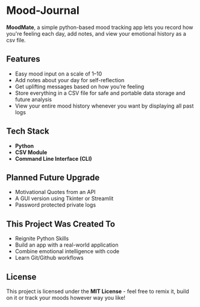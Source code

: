 # Mood-Journal
**MoodMate**, a simple python-based mood tracking app lets you record how you're feeling each day, add notes, and view your emotional history as a csv file.

## Features
- Easy mood input on a scale of 1–10
- Add notes about your day for self-reflection
- Get uplifting messages based on how you’re feeling
- Store everything in a CSV file for safe and portable data storage and future analysis
- View your entire mood history whenever you want by displaying all past logs

## Tech Stack
- **Python**
- **CSV Module**
- **Command Line Interface (CLI)**

## Planned Future Upgrade
- Motivational Quotes from an API
- A GUI version using Tkinter or Streamlit
- Password protected private logs

## This Project Was Created To
- Reignite Python Skills
- Build an app with a real-world application
- Combine emotional intelligence with code
- Learn Git/Github workflows

## License
This project is licensed under the **MIT License** - feel free to remix it, build on it or track your moods however way you like!
